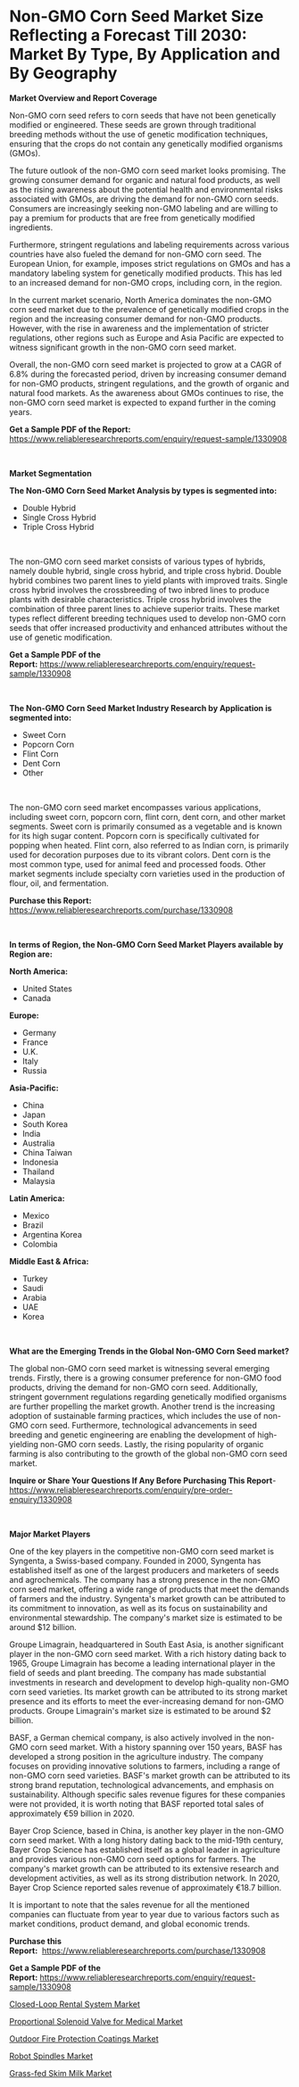 <p><h1>Non-GMO Corn Seed Market Size Reflecting a Forecast Till 2030: Market By Type, By Application and By Geography</h1></p><p><strong>Market Overview and Report Coverage</strong></p>
<p><p>Non-GMO corn seed refers to corn seeds that have not been genetically modified or engineered. These seeds are grown through traditional breeding methods without the use of genetic modification techniques, ensuring that the crops do not contain any genetically modified organisms (GMOs).</p><p>The future outlook of the non-GMO corn seed market looks promising. The growing consumer demand for organic and natural food products, as well as the rising awareness about the potential health and environmental risks associated with GMOs, are driving the demand for non-GMO corn seeds. Consumers are increasingly seeking non-GMO labeling and are willing to pay a premium for products that are free from genetically modified ingredients.</p><p>Furthermore, stringent regulations and labeling requirements across various countries have also fueled the demand for non-GMO corn seed. The European Union, for example, imposes strict regulations on GMOs and has a mandatory labeling system for genetically modified products. This has led to an increased demand for non-GMO crops, including corn, in the region.</p><p>In the current market scenario, North America dominates the non-GMO corn seed market due to the prevalence of genetically modified crops in the region and the increasing consumer demand for non-GMO products. However, with the rise in awareness and the implementation of stricter regulations, other regions such as Europe and Asia Pacific are expected to witness significant growth in the non-GMO corn seed market.</p><p>Overall, the non-GMO corn seed market is projected to grow at a CAGR of 6.8% during the forecasted period, driven by increasing consumer demand for non-GMO products, stringent regulations, and the growth of organic and natural food markets. As the awareness about GMOs continues to rise, the non-GMO corn seed market is expected to expand further in the coming years.</p></p>
<p><strong>Get a Sample PDF of the Report:</strong> <a href="https://www.reliableresearchreports.com/enquiry/request-sample/1330908">https://www.reliableresearchreports.com/enquiry/request-sample/1330908</a></p>
<p>&nbsp;</p>
<p><strong>Market Segmentation</strong></p>
<p><strong>The Non-GMO Corn Seed Market Analysis by types is segmented into:</strong></p>
<p><ul><li>Double Hybrid</li><li>Single Cross Hybrid</li><li>Triple Cross Hybrid</li></ul></p>
<p>&nbsp;</p>
<p><p>The non-GMO corn seed market consists of various types of hybrids, namely double hybrid, single cross hybrid, and triple cross hybrid. Double hybrid combines two parent lines to yield plants with improved traits. Single cross hybrid involves the crossbreeding of two inbred lines to produce plants with desirable characteristics. Triple cross hybrid involves the combination of three parent lines to achieve superior traits. These market types reflect different breeding techniques used to develop non-GMO corn seeds that offer increased productivity and enhanced attributes without the use of genetic modification.</p></p>
<p><strong>Get a Sample PDF of the Report:</strong>&nbsp;<a href="https://www.reliableresearchreports.com/enquiry/request-sample/1330908">https://www.reliableresearchreports.com/enquiry/request-sample/1330908</a></p>
<p>&nbsp;</p>
<p><strong>The Non-GMO Corn Seed Market Industry Research by Application is segmented into:</strong></p>
<p><ul><li>Sweet Corn</li><li>Popcorn Corn</li><li>Flint Corn</li><li>Dent Corn</li><li>Other</li></ul></p>
<p>&nbsp;</p>
<p><p>The non-GMO corn seed market encompasses various applications, including sweet corn, popcorn corn, flint corn, dent corn, and other market segments. Sweet corn is primarily consumed as a vegetable and is known for its high sugar content. Popcorn corn is specifically cultivated for popping when heated. Flint corn, also referred to as Indian corn, is primarily used for decoration purposes due to its vibrant colors. Dent corn is the most common type, used for animal feed and processed foods. Other market segments include specialty corn varieties used in the production of flour, oil, and fermentation.</p></p>
<p><strong>Purchase this Report:</strong>&nbsp; <a href="https://www.reliableresearchreports.com/purchase/1330908">https://www.reliableresearchreports.com/purchase/1330908</a></p>
<p>&nbsp;</p>
<p><strong>In terms of Region, the Non-GMO Corn Seed Market Players available by Region are:</strong></p>
<p>
    <p> <strong> North America: </strong>
        <ul>
            <li>United States</li>
            <li>Canada</li>
        </ul>
        </p> 
    <p> <strong> Europe: </strong>
        <ul>
            <li>Germany</li>
            <li>France</li>
            <li>U.K.</li>
            <li>Italy</li>
            <li>Russia</li>
        </ul>
        </p> 
    <p> <strong> Asia-Pacific: </strong>
        <ul>
            <li>China</li>
            <li>Japan</li>
            <li>South Korea</li>
            <li>India</li>
            <li>Australia</li>
            <li>China Taiwan</li>
            <li>Indonesia</li>
            <li>Thailand</li>
            <li>Malaysia</li>
        </ul>
        </p> 
    <p> <strong> Latin America: </strong>
        <ul>
            <li>Mexico</li>
            <li>Brazil</li>
            <li>Argentina Korea</li>
            <li>Colombia</li>
        </ul>
        </p> 
    <p> <strong> Middle East & Africa: </strong>
        <ul>
            <li>Turkey</li>
            <li>Saudi</li>
            <li>Arabia</li>
            <li>UAE</li>
            <li>Korea</li>
        </ul>
    </p>
    </p>
<p>&nbsp;</p>
<p><strong>What are the Emerging Trends in the Global Non-GMO Corn Seed market?</strong></p>
<p><p>The global non-GMO corn seed market is witnessing several emerging trends. Firstly, there is a growing consumer preference for non-GMO food products, driving the demand for non-GMO corn seed. Additionally, stringent government regulations regarding genetically modified organisms are further propelling the market growth. Another trend is the increasing adoption of sustainable farming practices, which includes the use of non-GMO corn seed. Furthermore, technological advancements in seed breeding and genetic engineering are enabling the development of high-yielding non-GMO corn seeds. Lastly, the rising popularity of organic farming is also contributing to the growth of the global non-GMO corn seed market.</p></p>
<p><strong>Inquire or Share Your Questions If Any Before Purchasing This Report</strong>- <a href="https://www.reliableresearchreports.com/enquiry/pre-order-enquiry/1330908">https://www.reliableresearchreports.com/enquiry/pre-order-enquiry/1330908</a></p>
<p>&nbsp;</p>
<p><strong>Major Market Players</strong></p>
<p><p>One of the key players in the competitive non-GMO corn seed market is Syngenta, a Swiss-based company. Founded in 2000, Syngenta has established itself as one of the largest producers and marketers of seeds and agrochemicals. The company has a strong presence in the non-GMO corn seed market, offering a wide range of products that meet the demands of farmers and the industry. Syngenta's market growth can be attributed to its commitment to innovation, as well as its focus on sustainability and environmental stewardship. The company's market size is estimated to be around $12 billion.</p><p>Groupe Limagrain, headquartered in South East Asia, is another significant player in the non-GMO corn seed market. With a rich history dating back to 1965, Groupe Limagrain has become a leading international player in the field of seeds and plant breeding. The company has made substantial investments in research and development to develop high-quality non-GMO corn seed varieties. Its market growth can be attributed to its strong market presence and its efforts to meet the ever-increasing demand for non-GMO products. Groupe Limagrain's market size is estimated to be around $2 billion.</p><p>BASF, a German chemical company, is also actively involved in the non-GMO corn seed market. With a history spanning over 150 years, BASF has developed a strong position in the agriculture industry. The company focuses on providing innovative solutions to farmers, including a range of non-GMO corn seed varieties. BASF's market growth can be attributed to its strong brand reputation, technological advancements, and emphasis on sustainability. Although specific sales revenue figures for these companies were not provided, it is worth noting that BASF reported total sales of approximately €59 billion in 2020.</p><p>Bayer Crop Science, based in China, is another key player in the non-GMO corn seed market. With a long history dating back to the mid-19th century, Bayer Crop Science has established itself as a global leader in agriculture and provides various non-GMO corn seed options for farmers. The company's market growth can be attributed to its extensive research and development activities, as well as its strong distribution network. In 2020, Bayer Crop Science reported sales revenue of approximately €18.7 billion.</p><p>It is important to note that the sales revenue for all the mentioned companies can fluctuate from year to year due to various factors such as market conditions, product demand, and global economic trends.</p></p>
<p><strong>Purchase this Report:</strong>&nbsp;&nbsp;<a href="https://www.reliableresearchreports.com/purchase/1330908">https://www.reliableresearchreports.com/purchase/1330908</a></p>
<p></p>
<p><strong>Get a Sample PDF of the Report:</strong>&nbsp;<a href="https://www.reliableresearchreports.com/enquiry/request-sample/1330908">https://www.reliableresearchreports.com/enquiry/request-sample/1330908</a></p>
<p><p><a href="https://www.linkedin.com/pulse/closed-loop-rental-system-market-size-growth-forecast/">Closed-Loop Rental System Market</a></p><p><a href="https://medium.com/@smriti.reportprime/decoding-proportional-solenoid-valve-for-medical-market-metrics-market-share-trends-and-growth-ac86446b447b">Proportional Solenoid Valve for Medical Market</a></p><p><a href="https://github.com/gulaimolin/Market-Research-Report-List-1/blob/main/outdoor-fire-protection-coatings-market.md">Outdoor Fire Protection Coatings Market</a></p><p><a href="https://medium.com/@kartik.reportprime/robot-spindles-market-the-key-to-successful-business-strategy-forecast-till-2030-766d6e3efcd7">Robot Spindles Market</a></p><p><a href="https://github.com/ruslanpoljakovrd177/Market-Research-Report-List-1/blob/main/grass-fed-skim-milk-market.md">Grass-fed Skim Milk Market</a></p></p>